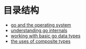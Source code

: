 # 目录结构

- [go and the operating system](/mastering_go/001-go-and-the-operating-system.md)
- [understanding go internals](/mastering_go/002-understanding-go-internals.md)
- [working with basic go data types](/mastering_go/003-working-with-basic-go-data-types.md)
- [the uses of composite types](/mastering_go/004-the-uses-of-composite-types.md)
